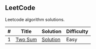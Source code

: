 LeetCode
---
Leetcode algorithm solutions.

| # | Title | Solution | Difficulty |
|---| ----- | -------- | ---------- |
|1|[Two Sum](https://leetcode.com/problems/two-sum/)| [Solution](./algorithms/twoSum/twoSum.md) |Easy|
